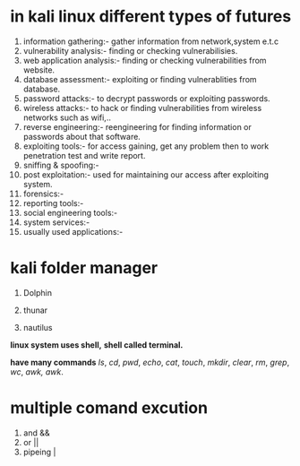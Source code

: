# in kali linux different types of futures
1. information gathering:- gather information from network,system e.t.c
2. vulnerability analysis:- finding or checking vulnerabilisies.
3. web application analysis:- finding or checking vulnerabilities from website.
4. database assessment:- exploiting or finding vulnerablities from database.
5. password attacks:- to decrypt passwords or exploiting passwords.
6. wireless attacks:- to hack or finding vulnerabilities from wireless networks such as wifi,..
7. reverse engineering:- reengineering for finding information or passwords about that software.
8. exploiting tools:- for access gaining, get any problem then to work penetration test and write report. 
9. sniffing & spoofing:- 
10. post exploitation:- used for maintaining our access after exploiting system.
11. forensics:- 
12. reporting tools:- 
13. social engineering tools:- 
14. system services:- 
15. usually used applications:- 
# kali folder manager
1. Dolphin 

2. thunar

3. nautilus

**linux system uses shell,**
**shell called terminal.**

**have many commands**
*ls*,
*cd*,
*pwd*,
*echo*,
*cat*,
*touch*,
*mkdir*,
*clear*,
*rm*,
*grep*,
*wc*,
*awk, awk*.
# multiple comand excution
1. and &&
2. or ||
3. pipeing |

